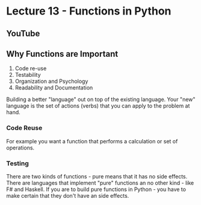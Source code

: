 # Lecture 13 - Functions in Python

## YouTube


## Why Functions are Important

1. Code re-use
2. Testability
3. Organization and Psychology
4. Readability and Documentation

Building a better "language" out on top of the existing language.
Your "new" language is the set of actions (verbs) that you can
apply to the problem at hand.


### Code Reuse

For example you want a function that performs a calculation or
set of operations.


### Testing

There are two kinds of functions - pure means that it has no
side effects.  There are languages that implement "pure" functions
an no other kind - like F# and Haskell.  If you are to build pure
functions in Python - you have to make certain that they don't
have an side effects.  

